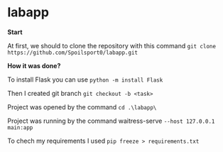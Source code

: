 # labapp

**Start**

At first, we should to clone the repository with this command `git clone https://github.com/Spoilsport0/labapp.git`

**How it was done?**

To install Flask you can use `python -m install Flask`

Then I created git branch `git checkout -b <task>`

Project was opened by the command `cd .\labapp\`

Project was running by the command waitress-serve `--host 127.0.0.1 main:app`

To chech my requirements I used `pip freeze > requirements.txt`
